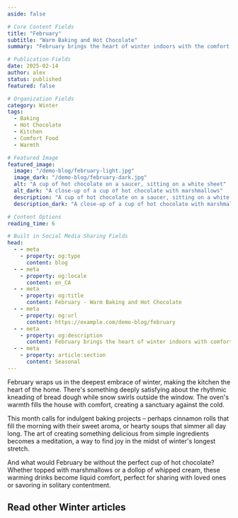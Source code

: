 ```yaml
---
aside: false

# Core Content Fields
title: "February"
subtitle: "Warm Baking and Hot Chocolate"
summary: "February brings the heart of winter indoors with the comfort of baking fresh bread, creating sweet treats, and savoring steaming cups of hot chocolate. Discover the joy of kitchen warmth during the coldest month."

# Publication Fields
date: 2025-02-14
author: alex
status: published
featured: false

# Organization Fields
category: Winter
tags:
  - Baking
  - Hot Chocolate
  - Kitchen
  - Comfort Food
  - Warmth

# Featured Image
featured_image:
  image: "/demo-blog/february-light.jpg"
  image_dark: "/demo-blog/february-dark.jpg"
  alt: "A cup of hot chocolate on a saucer, sitting on a white sheet"
  alt_dark: "A close-up of a cup of hot chocolate with marshmallows"
  description: "A cup of hot chocolate on a saucer, sitting on a white sheet - Credits to Laura Chouette on Unsplash"
  description_dark: "A close-up of a cup of hot chocolate with marshmallows - Credits to Sierra NiCole Narvaeth on Unsplash"

# Content Options
reading_time: 6

# Built in Social Media Sharing Fields
head:
  - - meta
    - property: og:type
      content: blog
  - - meta
    - property: og:locale
      content: en_CA
  - - meta
    - property: og:title
      content: February - Warm Baking and Hot Chocolate
  - - meta
    - property: og:url
      content: https://example.com/demo-blog/february
  - - meta
    - property: og:description
      content: February brings the heart of winter indoors with comfort baking and steaming hot chocolate.
  - - meta
    - property: article:section
      content: Seasonal
---
```


<VpvArticleHeader 
    returnLink="/blog-demo"
    returnText="Back to Seasonal Blog"
/>

February wraps us in the deepest embrace of winter, making the kitchen the heart of the home. There's something deeply satisfying about the rhythmic kneading of bread dough while snow swirls outside the window. The oven's warmth fills the house with comfort, creating a sanctuary against the cold.

This month calls for indulgent baking projects – perhaps cinnamon rolls that fill the morning with their sweet aroma, or hearty soups that simmer all day long. The art of creating something delicious from simple ingredients becomes a meditation, a way to find joy in the midst of winter's longest stretch.

And what would February be without the perfect cup of hot chocolate? Whether topped with marshmallows or a dollop of whipped cream, these warming drinks become liquid comfort, perfect for sharing with loved ones or savoring in solitary contentment.

## Read other Winter articles

<VpvArticleList
    format="vertical"
    sortOrder="ascending"
    filterCategories="Winter"
    maxCards="2"
    :excludeURLs="[
        '/demo-blog/february'
    ]"
    articlesDataKey="demoBlogData"
  />